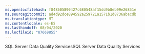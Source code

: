```yaml
---
ms.openlocfilehash: f848505890427c680548af15dd9b8eb99e26851e
ms.sourcegitcommit: ad4d92dce894592a259721a1571b1d8736abacdb
ms.translationtype: MT
ms.contentlocale: es-ES
ms.lasthandoff: 08/04/2020
ms.locfileid: "87669855"
---
```

<span data-ttu-id="c60f3-101">SQL Server Data Quality Services</span><span class="sxs-lookup"><span data-stu-id="c60f3-101">SQL Server Data Quality Services</span></span>
